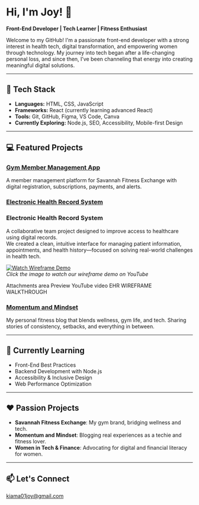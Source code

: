 # Hi, I'm Joy! 👋  
**Front-End Developer | Tech Learner | Fitness Enthusiast**

Welcome to my GitHub! I'm a passionate front-end developer with a strong interest in health tech, digital transformation, and empowering women through technology. My journey into tech began after a life-changing personal loss, and since then, I’ve been channeling that energy into creating meaningful digital solutions.

---

## 🔧 Tech Stack
- **Languages:** HTML, CSS, JavaScript
- **Frameworks:** React (currently learning advanced React)
- **Tools:** Git, GitHub, Figma, VS Code, Canva
- **Currently Exploring:** Node.js, SEO, Accessibility, Mobile-first Design

---

## 💻 Featured Projects

### [Gym Member Management App](#)
A member management platform for Savannah Fitness Exchange with digital registration, subscriptions, payments, and alerts.

### [Electronic Health Record System](#)
### Electronic Health Record System  

A collaborative team project designed to improve access to healthcare using digital records.  
We created a clean, intuitive interface for managing patient information, appointments, and health history—focused on solving real-world challenges in health tech.

[![Watch Wireframe Demo](https://img.youtube.com/vi/dXyCbHIGAvw/hqdefault.jpg)](https://youtu.be/dXyCbHIGAvw)  
*Click the image to watch our wireframe demo on YouTube*

<!-- Optional GitHub Repo link -->
<!-- [GitHub Repository](https://github.com/your-repo-link) -->
Attachments area
Preview YouTube video EHR WIREFRAME WALKTHROUGH



### [Momentum and Mindset](#)
My personal fitness blog that blends wellness, gym life, and tech. Sharing stories of consistency, setbacks, and everything in between.

---

## 🌱 Currently Learning
- Front-End Best Practices
- Backend Development with Node.js
- Accessibility & Inclusive Design
- Web Performance Optimization

---

## ❤️ Passion Projects
- **Savannah Fitness Exchange**: My gym brand, bridging wellness and tech.
- **Momentum and Mindset**: Blogging real experiences as a techie and fitness lover.
- **Women in Tech & Finance**: Advocating for digital and financial literacy for women.

---

## 📫 Let's Connect
kiama01joy@gmail.com
